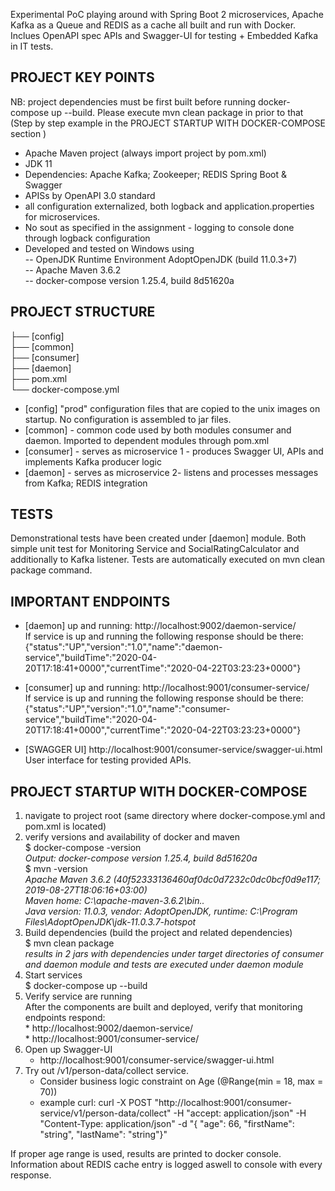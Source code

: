 Experimental PoC playing around with Spring Boot 2 microservices, Apache Kafka as a Queue and REDIS as a cache all built and run with Docker. Inclues OpenAPI spec APIs and Swagger-UI for testing + Embedded Kafka in IT tests.

## PROJECT KEY POINTS

NB: project dependencies must be first built before running docker-compose up --build.
Please execute mvn clean package in prior to that (Step by step example in the PROJECT STARTUP WITH DOCKER-COMPOSE section )

* Apache Maven project (always import project by pom.xml)
* JDK 11
* Dependencies:
    Apache Kafka;
    Zookeeper;
    REDIS
    Spring Boot & Swagger
* APISs by OpenAPI 3.0 standard
* all configuration externalized, both logback and application.properties for microservices.
* No sout as specified in the assignment - logging to console done through logback configuration
* Developed and tested on Windows using  
-- OpenJDK Runtime Environment AdoptOpenJDK (build 11.0.3+7)  
-- Apache Maven 3.6.2  
-- docker-compose version 1.25.4, build 8d51620a  


## PROJECT STRUCTURE

├── [config]           
├── [common]            
├── [consumer]         
├── [daemon]           
├── pom.xml            
└── docker-compose.yml
 
- [config]            "prod" configuration files that are copied to the unix images on startup. No configuration is assembled to jar files.
- [common]            - common code used by both modules consumer and daemon. Imported to dependent modules through pom.xml 
- [consumer]          - serves as microservice 1 - produces Swagger UI, APIs and implements Kafka producer logic
- [daemon]            - serves as microservice 2- listens and processes messages from Kafka; REDIS integration


## TESTS
Demonstrational tests have been created under [daemon] module. Both simple unit test for Monitoring Service and SocialRatingCalculator
and additionally to Kafka listener. Tests are automatically executed on mvn clean package command.


## IMPORTANT ENDPOINTS
- [daemon] up and running: http://localhost:9002/daemon-service/  
If service is up and running the following response should be there:  
{"status":"UP","version":"1.0","name":"daemon-service","buildTime":"2020-04-20T17:18:41+0000","currentTime":"2020-04-22T03:23:23+0000"}

- [consumer] up and running: http://localhost:9001/consumer-service/  
If service is up and running the following response should be there:  
{"status":"UP","version":"1.0","name":"consumer-service","buildTime":"2020-04-20T17:18:41+0000","currentTime":"2020-04-22T03:23:23+0000"}

- [SWAGGER UI] http://localhost:9001/consumer-service/swagger-ui.html  
User interface for testing provided APIs. 


## PROJECT STARTUP WITH DOCKER-COMPOSE
1. navigate to project root (same directory where docker-compose.yml and pom.xml is located)
2. verify versions and availability of docker and maven  
    $ docker-compose -version  
       *Output: docker-compose version 1.25.4, build 8d51620a*  
    $ mvn -version  
        *Apache Maven 3.6.2 (40f52333136460af0dc0d7232c0dc0bcf0d9e117; 2019-08-27T18:06:16+03:00)*  
        *Maven home: C:\apache-maven-3.6.2\bin\..*  
        *Java version: 11.0.3, vendor: AdoptOpenJDK, runtime: C:\Program Files\AdoptOpenJDK\jdk-11.0.3.7-hotspot*  
3. Build dependencies (build the project and related dependencies)  
    $ mvn clean package  
    *results in 2 jars with dependencies under target directories of consumer and daemon module and tests are executed under daemon module*
4. Start services  
    $ docker-compose up --build
5. Verify service are running  
    After the components are built and deployed, verify that monitoring endpoints respond:  
        * http://localhost:9002/daemon-service/  
        * http://localhost:9001/consumer-service/  
6. Open up Swagger-UI  
    * http://localhost:9001/consumer-service/swagger-ui.html  
7. Try out /v1/person-data/collect service.  
    * Consider business logic constraint on Age (@Range(min = 18, max = 70))  
    * example curl: curl -X POST "http://localhost:9001/consumer-service/v1/person-data/collect" -H "accept: application/json" -H "Content-Type: application/json" -d "{ \"age\": 66, \"firstName\": \"string\", \"lastName\": \"string\"}"  

If proper age range is used, results are printed to docker console.
Information about REDIS cache entry is logged aswell to console with every response. 